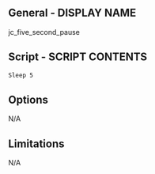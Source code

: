 ## General - DISPLAY NAME

jc_five_second_pause

## Script - SCRIPT CONTENTS

```bash
Sleep 5
```

## Options

N/A

## Limitations

N/A